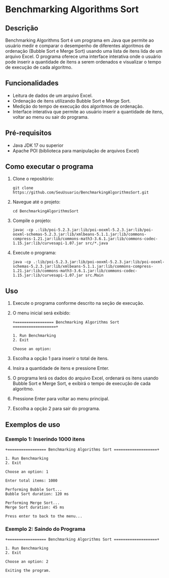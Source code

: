# Benchmarking Algorithms Sort

## Descrição
Benchmarking Algorithms Sort é um programa em Java que permite ao usuário medir e
comparar o desempenho de diferentes algoritmos de ordenação (Bubble Sort e Merge Sort)
usando uma lista de itens lida de um arquivo Excel. O programa oferece uma interface
interativa onde o usuário pode inserir a quantidade de itens a serem ordenados e
visualizar o tempo de execução de cada algoritmo.

## Funcionalidades

- Leitura de dados de um arquivo Excel.
- Ordenação de itens utilizando Bubble Sort e Merge Sort.
- Medição do tempo de execução dos algoritmos de ordenação.
- Interface interativa que permite ao usuário inserir a quantidade de itens, voltar ao menu ou sair do programa.

## Pré-requisitos

- Java JDK 17 ou superior
- Apache POI (biblioteca para manipulação de arquivos Excel)

## Como executar o programa

1. Clone o repositório:
    ```
    git clone https://github.com/SeuUsuario/BenchmarkingAlgorithmsSort.git
    ```

2. Navegue até o projeto:
    ```
    cd BenchmarkingAlgorithmsSort
    ```
   
3. Compile o projeto:
    ```
    javac -cp .:lib/poi-5.2.3.jar:lib/poi-ooxml-5.2.3.jar:lib/poi-ooxml-schemas-5.2.3.jar:lib/xmlbeans-5.1.1.jar:lib/commons-compress-1.21.jar:lib/commons-math3-3.6.1.jar:lib/commons-codec-1.15.jar:lib/curvesapi-1.07.jar src/*.java
    ```

4. Execute o programa:
    ```
    java -cp .:lib/poi-5.2.3.jar:lib/poi-ooxml-5.2.3.jar:lib/poi-ooxml-schemas-5.2.3.jar:lib/xmlbeans-5.1.1.jar:lib/commons-compress-1.21.jar:lib/commons-math3-3.6.1.jar:lib/commons-codec-1.15.jar:lib/curvesapi-1.07.jar src.Main
    ```

## Uso

1. Execute o programa conforme descrito na seção de execução.
2. O menu inicial será exibido:
    ```
   +================= Benchmarking Algorithms Sort ===================+

   1. Run Benchmarking
   2. Exit

   Choose an option:
    ```

3. Escolha a opção 1 para inserir o total de itens.
4. Insira a quantidade de itens e pressione Enter.
5. O programa lerá os dados do arquivo Excel, ordenará os itens usando Bubble Sort e Merge Sort, e exibirá o tempo de execução de cada algoritmo.
6. Pressione Enter para voltar ao menu principal.
7. Escolha a opção 2 para sair do programa.

## Exemplos de uso

### Exemplo 1: Inserindo 1000 itens

    +================= Benchmarking Algorithms Sort ===================+
    
    1. Run Benchmarking
    2. Exit
    
    Choose an option: 1
    
    Enter total items: 1000
    
    Performing Bubble Sort...
    Bubble Sort duration: 120 ms
    
    Performing Merge Sort...
    Merge Sort duration: 45 ms
    
    Press enter to back to the menu...

### Exemplo 2: Saindo do Programa

    +================= Benchmarking Algorithms Sort ===================+
    
    1. Run Benchmarking
    2. Exit
    
    Choose an option: 2
    
    Exiting the program.

